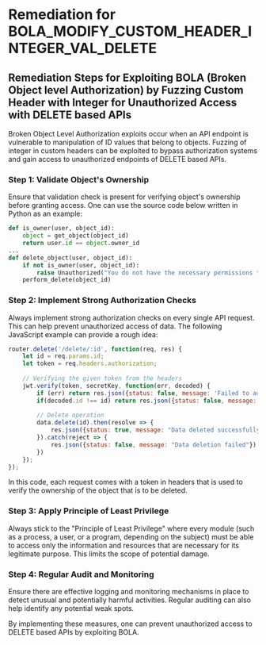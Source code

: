 # Remediation for BOLA_MODIFY_CUSTOM_HEADER_INTEGER_VAL_DELETE

## Remediation Steps for Exploiting BOLA (Broken Object level Authorization) by Fuzzing Custom Header with Integer for Unauthorized Access with DELETE based APIs

Broken Object Level Authorization exploits occur when an API endpoint is vulnerable to manipulation of ID values that belong to objects. Fuzzing of integer in custom headers can be exploited to bypass authorization systems and gain access to unauthorized endpoints of DELETE based APIs. 

### Step 1: Validate Object's Ownership
Ensure that validation check is present for verifying object's ownership before granting access. One can use the source code below written in Python as an example:

```python
def is_owner(user, object_id):
    object = get_object(object_id)
    return user.id == object.owner_id
...
def delete_object(user, object_id):
    if not is_owner(user, object_id):
        raise Unauthorized("You do not have the necessary permissions to delete this object")
    perform_delete(object_id)
```

### Step 2: Implement Strong Authorization Checks
Always implement strong authorization checks on every single API request. This can help prevent unauthorized access of data.
The following JavaScript example can provide a rough idea:

```javascript
router.delete('/delete/:id', function(req, res) {
    let id = req.params.id;
    let token = req.headers.authorization;
    
    // Verifying the given token from the headers
    jwt.verify(token, secretKey, function(err, decoded) {
        if (err) return res.json({status: false, message: 'Failed to authenticate token.'});
        if(decoded.id !== id) return res.json({status: false, message: 'User is not authorized'});
        
        // Delete operation
        data.delete(id).then(resolve => {
            res.json({status: true, message: "Data deleted successfully"})
        }).catch(reject => {
            res.json({status: false, message: "Data deletion failed"})
        })
    });
});
```

In this code, each request comes with a token in headers that is used to verify the ownership of the object that is to be deleted. 

### Step 3: Apply Principle of Least Privilege
Always stick to the "Principle of Least Privilege" where every module (such as a process, a user, or a program, depending on the subject) must be able to access only the information and resources that are necessary for its legitimate purpose. This limits the scope of potential damage.

### Step 4: Regular Audit and Monitoring
Ensure there are effective logging and monitoring mechanisms in place to detect unusual and potentially harmful activities. Regular auditing can also help identify any potential weak spots. 

By implementing these measures, one can prevent unauthorized access to DELETE based APIs by exploiting BOLA.